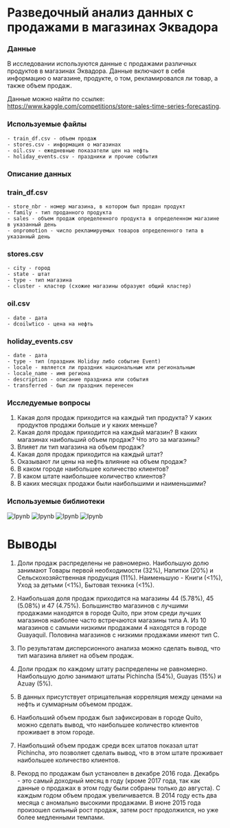 # Разведочный анализ данных с продажами в магазинах Эквадора

### Данные

В исследовании используются данные с продажами различных продуктов в магазинах Эквадора. Данные включают в себя информацию о магазине, продукте, о том, рекламировался ли товар, а также объем продаж.

Данные можно найти по ссылке: https://www.kaggle.com/competitions/store-sales-time-series-forecasting.

### Используемые файлы
```
- train_df.csv - объем продаж
- stores.csv - информация о магазинах
- oil.csv - ежедневные показатели цен на нефть
- holiday_events.csv - праздники и прочие события
```

### Описание данных

### train_df.csv

```
- store_nbr - номер магазина, в котором был продан продукт
- family - тип проданного продукта
- sales - объем продаж определенного продукта в определенном магазине в указанный день
- onpromotion - число рекламируемых товаров определенного типа в указанный день
```

### stores.csv

```
- city - город
- state - штат
- type - тип магазина
- cluster - кластер (схожие магазины образуют общий кластер)
```

### oil.csv

```
- date - дата
- dcoilwtico - цена на нефть
```

### holiday_events.csv

```
- date - дата
- type - тип (праздник Holiday либо событие Event)
- locale - является ли праздник национальным или региональным
- locale_name - имя региона
- description - описание праздника или события
- transferred - был ли праздник перенесен
```

### Исследуемые вопросы

1. Какая доля продаж приходится на каждый тип продукта? У каких продуктов продажи больше и у каких меньше?
2. Какая доля продаж приходится на каждый магазин? В каких магазинах наибольший объем продаж? Что это за магазины?
3. Влияет ли тип магазина на объем продаж?
4. Какая доля продаж приходится на каждый штат?
5. Оказывают ли цены на нефть влияние на объем продаж?
6. В каком городе наибольшее количество клиентов?
7. В каком штате наибольшее количество клиентов?
8. В каких месяцах продажи были наибольшими и наименьшими?

### Используемые библиотеки

![Ipynb](https://img.shields.io/badge/Python-pandas-blue.svg?style=flat&logo=python&logoColor=white)
![Ipynb](https://img.shields.io/badge/Python-numpy-blue.svg?style=flat&logo=python&logoColor=white)
![Ipynb](https://img.shields.io/badge/Python-plotly-blue.svg?style=flat&logo=python&logoColor=white)
![Ipynb](https://img.shields.io/badge/Python-scipy-blue.svg?style=flat&logo=python&logoColor=white)

# Выводы

1. Доли продаж распределены не равномерно. Наибольшую долю занимают Товары первой необходимости (32%), Напитки (20%) и Сельскохозяйственная продукция (11%). Наименьшую - Книги (<1%), Уход за детьми (<1%), Бытовая техника (<1%).

2. Наибольшая доля продаж приходится на магазины 44 (5.78%), 45 (5.08%) и 47 (4.75%). Большинство магазинов с лучшими продажами находятся в городе Quito, при этом среди лучших магазинов наиболее часто встречаются магазины типа A. Из 10 магазинов с самыми низкими продажами 4 находятся в городе Guayaquil. Половина магазинов с низкими продажами имеют тип C.

3. По результатам дисперсионного анализа можно сделать вывод, что тип магазина влияет на объем продаж.

4. Доли продаж по каждому штату распределены не равномерно. Наибольшую долю занимают штаты Pichincha (54%), Guayas (15%) и Azuay (5%).

5. В данных присутствует отрицательная корреляция между ценами на нефть и суммарным объемом продаж.

6. Наибольший объем продаж был зафиксирован в городе Quito, можно сделать вывод, что наибольшее количество клиентов проживает в этом городе.

7. Наибольший объем продаж среди всех штатов показал штат Pichincha, это позволяет сделать вывод, что в этом штате проживает наибольшее количество клиентов.

8. Рекорд по продажам был установлен в декабре 2016 года. Декабрь - это самый доходный месяц в году (кроме 2017 года, так как данные о продажах в этом году были собраны только до августа). С каждым годом объем продаж увеличивается. В 2014 году есть два месяца с аномально высокими продажами. В июне 2015 года произошел сильный рост продаж, затем рост продолжился, но уже более медленными темпами.
